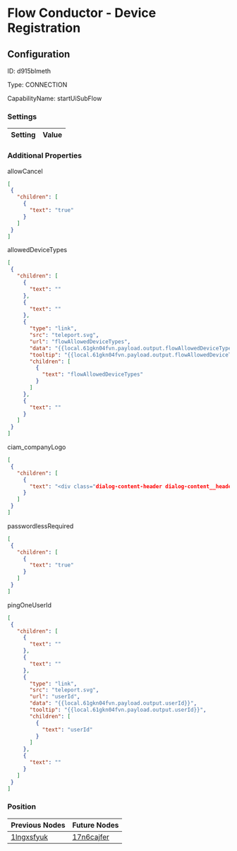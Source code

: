 # Flow Conductor - Device Registration
## Configuration
ID:  d915blmeth

Type: CONNECTION 

CapabilityName: startUiSubFlow

### Settings
| Setting | Value  |
| :------------------------ | ---------------------------------------- |
 




### Additional Properties
allowCancel
 ```json 
[
  {
    "children": [
      {
        "text": "true"
      }
    ]
  }
]
```


allowedDeviceTypes
 ```json 
[
  {
    "children": [
      {
        "text": ""
      },
      {
        "text": ""
      },
      {
        "type": "link",
        "src": "teleport.svg",
        "url": "flowAllowedDeviceTypes",
        "data": "{{local.61gkn04fvn.payload.output.flowAllowedDeviceTypes}}",
        "tooltip": "{{local.61gkn04fvn.payload.output.flowAllowedDeviceTypes}}",
        "children": [
          {
            "text": "flowAllowedDeviceTypes"
          }
        ]
      },
      {
        "text": ""
      }
    ]
  }
]
```


ciam_companyLogo
 ```json 
[
  {
    "children": [
      {
        "text": "<div class="dialog-content-header dialog-content__header" style="height: 85px"><div class="dialog-content-header__logo"></div></div>"
      }
    ]
  }
]
```


passwordlessRequired
 ```json 
[
  {
    "children": [
      {
        "text": "true"
      }
    ]
  }
]
```


pingOneUserId
 ```json 
[
  {
    "children": [
      {
        "text": ""
      },
      {
        "text": ""
      },
      {
        "type": "link",
        "src": "teleport.svg",
        "url": "userId",
        "data": "{{local.61gkn04fvn.payload.output.userId}}",
        "tooltip": "{{local.61gkn04fvn.payload.output.userId}}",
        "children": [
          {
            "text": "userId"
          }
        ]
      },
      {
        "text": ""
      }
    ]
  }
]
```




### Position
| Previous Nodes | Future Nodes |
| :------------- | ------------ |
| [1lngxsfyuk](./1lngxsfyuk.md) | [17n6cajfer](./17n6cajfer.md) |